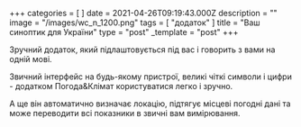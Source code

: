 +++
categories = [ ]
date = 2021-04-26T09:19:43.000Z
description = ""
image = "/images/wc_n_1200.png"
tags = [ "додаток" ]
title = "Ваш синоптик для України"
type = "post"
_template = "post"
+++

Зручний додаток, який підлаштовується під вас і говорить з вами на одній мові.

Звичний інтерфейс на будь-якому пристрої, великі чіткі символи і цифри - додатком Погода&Клімат користуватися легко і зручно.

А ще вiн автоматично визначає локацію, підтягує місцеві погодні дані та може переводити всі показники в звичні вам вимірювання.
